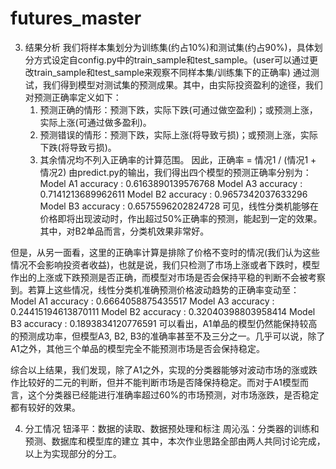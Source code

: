 # futures_master
3. 结果分析
我们将样本集划分为训练集(约占10%)和测试集(约占90%)，具体划分方式设定自config.py中的train_sample和test_sample。(user可以通过更改train_sample和test_sample来观察不同样本集/训练集下的正确率)
通过测试，我们得到模型对测试集的预测成果。其中，由实际投资盈利的途径，我们对预测正确率定义如下：
	1. 预测正确的情形：预测下跌，实际下跌(可通过做空盈利)；或预测上涨，实际上涨(可通过做多盈利)。
	2. 预测错误的情形：预测下跌，实际上涨(将导致亏损)；或预测上涨，实际下跌(将导致亏损)。
	3. 其余情况均不列入正确率的计算范围。
	因此，正确率 = 情况1 / (情况1 + 情况2)
由predict.py的输出，我们得出四个模型的预测正确率分别为：
Model A1 accuracy :  0.6163890139576768
Model A3 accuracy :  0.7141213689962611
Model B2 accuracy :  0.9657342037633296
Model B3 accuracy :  0.6575596202824728
可见，线性分类机能够在价格即将出现波动时，作出超过50%正确率的预测，能起到一定的效果。其中，对B2单品而言，分类机效果非常好。

但是，从另一面看，这里的正确率计算是排除了价格不变时的情况(我们认为这些情况不会影响投资者收益)，也就是说，我们只检测了市场上涨或者下跌时，模型作出的上涨或下跌预测是否正确，而模型对市场是否会保持平稳的判断不会被考察到。若算上这些情况，线性分类机准确预测价格波动趋势的正确率变动至：
Model A1 accuracy :  0.6664058875435517
Model A3 accuracy :  0.24415194613870111
Model B2 accuracy :  0.32040398803958414
Model B3 accuracy :  0.1893834120776591
可以看出，A1单品的模型仍然能保持较高的预测成功率，但模型A3, B2, B3的准确率甚至不及三分之一。几乎可以说，除了A1之外，其他三个单品的模型完全不能预测市场是否会保持稳定。

综合以上结果，我们发现，除了A1之外，实现的分类器能够对波动市场的涨或跌作比较好的二元的判断，但并不能判断市场是否降保持稳定。而对于A1模型而言，这个分类器已经能进行准确率超过60%的市场预测，对市场涨跌，是否稳定都有较好的效果。

4. 分工情况
钮泽平：数据的读取、数据预处理和标注
周沁泓：分类器的训练和预测、数据库和模型库的建立
其中，本次作业思路全部由两人共同讨论完成，以上为实现部分的分工。
